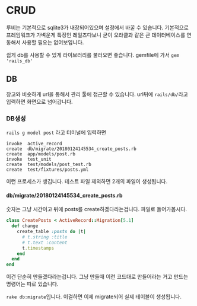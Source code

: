 # CRUD

루비는 기본적으로 sqlite3가 내장되어있으며 설정에서 바꿀 수 있습니다. 기본적으로 프레임워크가 가벼운게 특징인 레일즈다보니 굳이 오라클과 같은 큰 데이터베이스를 연동해서 사용할 필요는 없어보입니다. 

쉽게 db를 사용할 수 있게 라이브러리를 불러오면 좋습니다. gemfile에 가서 `gem 'rails_db'`

## DB

장고와 비슷하게 url을 통해서 관리 툴에 접근할 수 있습니다. url뒤에 `rails/db/`라고 입력하면 화면으로 넘어갑니다.

### DB생성

`rails g model post` 라고 터미널에 입력하면

```
invoke  active_record
create  db/migrate/20180124145534_create_posts.rb
create  app/models/post.rb
invoke  test_unit
create  test/models/post_test.rb
create  test/fixtures/posts.yml
```

이런 프로세스가 생깁니다. 테스트 파일 제외하면 2개의 파일이 생성됩니다.

#### db/migrate/20180124145534_create_posts.rb

숫자는 그냥 시간이고 뒤에 posts를 create하겠다라는겁니다. 파일로 들어가봅시다.

```ruby
class CreatePosts < ActiveRecord::Migration[5.1]
  def change
    create_table :posts do |t|
      # t.string :title
      # t.text :content
      t.timestamps
    end
  end
end
```

이건 단순히 만들겠다라는겁니다. 그냥 만들때 이런 코드대로 만들어라는 거고 만드는 명령어는 따로 있습니다.

`rake db:migrate`입니다. 이걸하면 이제 migrate되어 실제 테이블이 생성됩니다.